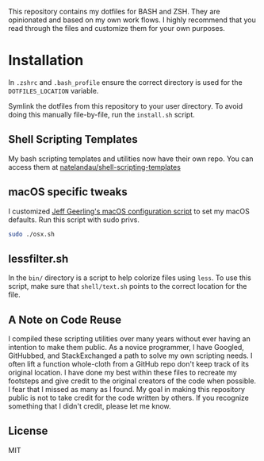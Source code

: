 This repository contains my dotfiles for BASH and ZSH. They are opinionated and based on my own work flows. I highly recommend that you read through the files and customize them for your own purposes.

# Installation

In `.zshrc` and `.bash_profile` ensure the correct directory is used for the `DOTFILES_LOCATION` variable.

Symlink the dotfiles from this repository to your user directory. To avoid doing this manually file-by-file, run the `install.sh` script.

## Shell Scripting Templates

My bash scripting templates and utilities now have their own repo. You can access them at [natelandau/shell-scripting-templates](https://github.com/natelandau/shell-scripting-templates)

## macOS specific tweaks

I customized [Jeff Geerling's macOS configuration script](https://github.com/geerlingguy/dotfiles/blob/master/.osx) to set my macOS defaults. Run this script with sudo privs.

```bash
sudo ./osx.sh
```

## lessfilter.sh

In the `bin/` directory is a script to help colorize files using `less`. To use this script, make sure that `shell/text.sh` points to the correct location for the file.

## A Note on Code Reuse

I compiled these scripting utilities over many years without ever having an intention to make them public. As a novice programmer, I have Googled, GitHubbed, and StackExchanged a path to solve my own scripting needs. I often lift a function whole-cloth from a GitHub repo don't keep track of its original location. I have done my best within these files to recreate my footsteps and give credit to the original creators of the code when possible. I fear that I missed as many as I found. My goal in making this repository public is not to take credit for the code written by others. If you recognize something that I didn't credit, please let me know.

## License

MIT
